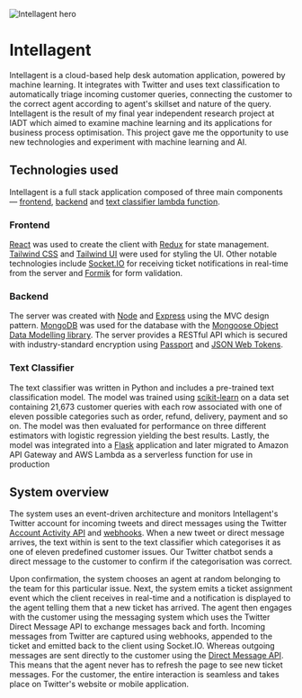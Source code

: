 ![Intellagent hero](https://user-images.githubusercontent.com/30879081/138469741-54ea0479-4e47-48cd-8737-8efc2f647a1f.jpeg)

# Intellagent

Intellagent is a cloud-based help desk automation application, powered by machine learning. It integrates with Twitter and uses
text classification to automatically triage incoming customer queries, connecting the customer to the correct agent according to
agent's skillset and nature of the query. Intellagent is the result of my final year independent research project at IADT which
aimed to examine machine learning and its applications for business process optimisation. This project gave me the opportunity to
use new technologies and experiment with machine learning and AI.

## Technologies used

Intellagent is a full stack application composed of three main
components — [frontend](https://github.com/r-freeman/intellagent/tree/main/frontend), [backend](https://github.com/r-freeman/intellagent/tree/main/backend)
and [text classifier lambda function](https://github.com/r-freeman/intellagent/tree/main/text-classifier/lambda).

### Frontend

[React](https://reactjs.org/) was used to create the client with [Redux](https://redux.js.org/) for state
management. [Tailwind CSS](https://tailwindcss.com/) and [Tailwind UI](https://tailwindui.com/) were used for styling the UI.
Other notable technologies include [Socket.IO](https://socket.io/) for receiving ticket notifications in real-time from the server
and [Formik](https://formik.org/) for form validation.

### Backend

The server was created with [Node](https://nodejs.org/en/) and [Express](https://expressjs.com/) using the MVC design
pattern. [MongoDB](https://www.mongodb.com/) was used for the database with
the [Mongoose Object Data Modelling library](https://mongoosejs.com/). The server provides a RESTful API which is secured with
industry-standard encryption using [Passport](http://www.passportjs.org/) and [JSON Web Tokens](https://jwt.io/).

### Text Classifier

The text classifier was written in Python and includes a pre-trained text classification model. The model was trained
using [scikit-learn](https://scikit-learn.org/stable/) on a data set containing 21,673 customer queries with each row associated
with one of eleven possible categories such as order, refund, delivery, payment and so on. The model was then evaluated for
performance on three different estimators with logistic regression yielding the best results. Lastly, the model was integrated
into a [Flask](https://flask.palletsprojects.com/en/2.0.x/) application and later migrated to Amazon API Gateway and AWS Lambda as
a serverless function for use in production

## System overview

The system uses an event-driven architecture and monitors Intellagent's Twitter account for incoming tweets and direct messages
using the
Twitter [Account Activity API](https://developer.twitter.com/en/docs/twitter-api/enterprise/account-activity-api/overview)
and [webhooks](https://developer.twitter.com/en/docs/twitter-api/enterprise/account-activity-api/guides/getting-started-with-webhooks).
When a new tweet or direct message arrives, the text within is sent to the text classifier which categorises it as one of eleven
predefined customer issues. Our Twitter chatbot sends a direct message to the customer to confirm if the categorisation was
correct.

Upon confirmation, the system chooses an agent at random belonging to the team for this particular issue. Next, the system emits a
ticket assignment event which the client receives in real-time and a notification is displayed to the agent telling them that a
new ticket has arrived. The agent then engages with the customer using the messaging system which uses the Twitter Direct Message
API to exchange messages back and forth. Incoming messages from Twitter are captured using webhooks, appended to the ticket and
emitted back to the client using Socket.IO. Whereas outgoing messages are sent directly to the customer using
the [Direct Message API](https://developer.twitter.com/en/docs/twitter-api/v1/direct-messages/api-features). This means that the
agent never has to refresh the page to see new ticket messages. For the customer, the entire interaction is seamless and takes
place on Twitter's website or mobile application.


